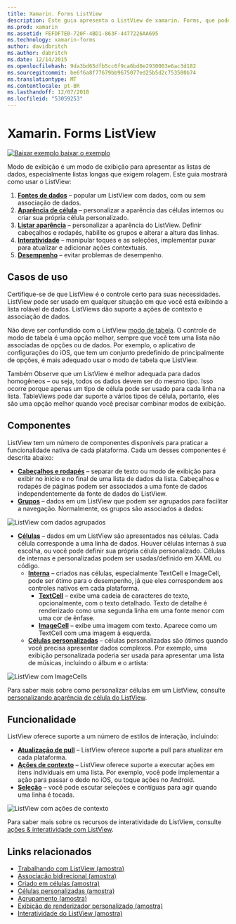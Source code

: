 ```yaml
---
title: Xamarin. Forms ListView
description: Este guia apresenta o ListView de xamarin. Forms, que pode ser usado para apresentar dados em listas bonitos e interativas.
ms.prod: xamarin
ms.assetid: FEFDF7E0-720F-4BD1-863F-4477226AA695
ms.technology: xamarin-forms
author: davidbritch
ms.author: dabritch
ms.date: 12/14/2015
ms.openlocfilehash: 9da3bd65dfb5cc6f9ca6bd0e2930003e6ac3d182
ms.sourcegitcommit: be6f6a8f77679bb9675077ed25b5d2c753580b74
ms.translationtype: MT
ms.contentlocale: pt-BR
ms.lasthandoff: 12/07/2018
ms.locfileid: "53059253"
---
```

# <a name="xamarinforms-listview"></a>Xamarin. Forms ListView

[![Baixar exemplo](~/media/shared/download.png) baixar o exemplo](https://developer.xamarin.com/samples/WorkingWithListview)

Modo de exibição é um modo de exibição para apresentar as listas de dados, especialmente listas longas que exigem rolagem. Este guia mostrará como usar o ListView:

1. **[Fontes de dados](data-and-databinding.md)**  &ndash; popular um ListView com dados, com ou sem associação de dados.
2. **[Aparência de célula](customizing-cell-appearance.md)**  &ndash; personalizar a aparência das células internos ou criar sua própria célula personalizado.
3. **[Listar aparência](customizing-list-appearance.md)**  &ndash; personalizar a aparência do ListView. Definir cabeçalhos e rodapés, habilite os grupos e alterar a altura das linhas.
4. **[Interatividade](interactivity.md)**  &ndash; manipular toques e as seleções, implementar puxar para atualizar e adicionar ações contextuais.
5. **[Desempenho](performance.md)**  &ndash; evitar problemas de desempenho.

## <a name="use-cases"></a>Casos de uso
Certifique-se de que ListView é o controle certo para suas necessidades. ListView pode ser usado em qualquer situação em que você está exibindo a lista rolável de dados. ListViews dão suporte a ações de contexto e associação de dados.

Não deve ser confundido com o ListView [modo de tabela](~/xamarin-forms/user-interface/tableview.md). O controle de modo de tabela é uma opção melhor, sempre que você tem uma lista não associadas de opções ou de dados. Por exemplo, o aplicativo de configurações do iOS, que tem um conjunto predefinido de principalmente de opções, é mais adequado usar o modo de tabela que ListView.

Também Observe que um ListView é melhor adequada para dados homogêneos &ndash; ou seja, todos os dados devem ser do mesmo tipo. Isso ocorre porque apenas um tipo de célula pode ser usado para cada linha na lista. TableViews pode dar suporte a vários tipos de célula, portanto, eles são uma opção melhor quando você precisar combinar modos de exibição.


## <a name="components"></a>Componentes
ListView tem um número de componentes disponíveis para praticar a funcionalidade nativa de cada plataforma. Cada um desses componentes é descrita abaixo:

- **[Cabeçalhos e rodapés](customizing-list-appearance.md#Headers_and_Footers)**  &ndash; separar de texto ou modo de exibição para exibir no início e no final de uma lista de dados da lista. Cabeçalhos e rodapés de páginas podem ser associados a uma fonte de dados independentemente da fonte de dados do ListView.
- **[Grupos](customizing-list-appearance.md#Grouping)**  &ndash; dados em um ListView que podem ser agrupados para facilitar a navegação. Normalmente, os grupos são associados a dados:

![](images/grouping-depth.png "ListView com dados agrupados")

- **[Células](customizing-cell-appearance.md)**  &ndash; dados em um ListView são apresentados nas células. Cada célula corresponde a uma linha de dados. Houver células internas à sua escolha, ou você pode definir sua própria célula personalizado. Células de internas e personalizadas podem ser usadas/definido em XAML ou código.
  - **[Interna](customizing-cell-appearance.md#Built_in_Cells)**  &ndash; criados nas células, especialmente TextCell e ImageCell, pode ser ótimo para o desempenho, já que eles correspondem aos controles nativos em cada plataforma.
       - **[TextCell](customizing-cell-appearance.md#TextCell)**  &ndash; exibe uma cadeia de caracteres de texto, opcionalmente, com o texto detalhado. Texto de detalhe é renderizado como uma segunda linha em uma fonte menor com uma cor de ênfase.
       - **[ImageCell](customizing-cell-appearance.md#ImageCell)**  &ndash; exibe uma imagem com texto. Aparece como um TextCell com uma imagem à esquerda.
  - **[Células personalizadas](customizing-cell-appearance.md#customcells)**  &ndash; células personalizadas são ótimos quando você precisa apresentar dados complexos. Por exemplo, uma exibição personalizada poderia ser usada para apresentar uma lista de músicas, incluindo o álbum e o artista:

![](images/image-cell-default.png "ListView com ImageCells")

Para saber mais sobre como personalizar células em um ListView, consulte [personalizando aparência de célula do ListView](customizing-cell-appearance.md).

## <a name="functionality"></a>Funcionalidade
ListView oferece suporte a um número de estilos de interação, incluindo:

- **[Atualização de pull](interactivity.md#Pull_to_Refresh)**  &ndash; ListView oferece suporte a pull para atualizar em cada plataforma.
- **[Ações de contexto](interactivity.md#Context_Actions)**  &ndash; ListView oferece suporte a executar ações em itens individuais em uma lista. Por exemplo, você pode implementar a ação para passar o dedo no iOS, ou toque ações no Android.
- **[Seleção](interactivity.md#selectiontaps)**  &ndash; você pode escutar seleções e contíguas para agir quando uma linha é tocada.

![](images/context-default.png "ListView com ações de contexto")

Para saber mais sobre os recursos de interatividade do ListView, consulte [ações & interatividade com ListView](interactivity.md).


## <a name="related-links"></a>Links relacionados

- [Trabalhando com ListView (amostra)](https://developer.xamarin.com/samples/WorkingWithListview)
- [Associação bidirecional (amostra)](https://developer.xamarin.com/samples/xamarin-forms/UserInterface/ListView/SwitchEntryTwoBinding)
- [Criado em células (amostra)](https://developer.xamarin.com/samples/xamarin-forms/UserInterface/ListView/BuiltInCells)
- [Células personalizadas (amostra)](https://developer.xamarin.com/samples/xamarin-forms/UserInterface/ListView/CustomCells)
- [Agrupamento (amostra)](https://developer.xamarin.com/samples/xamarin-forms/UserInterface/ListView/Grouping)
- [Exibição de renderizador personalizado (amostra)](https://developer.xamarin.com/samples/xamarin-forms/UserInterface/ListView/WorkingWithListviewNative)
- [Interatividade do ListView (amostra)](https://developer.xamarin.com/samples/xamarin-forms/UserInterface/ListView/interactivity)
